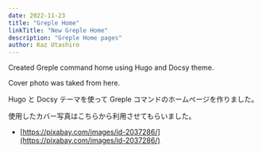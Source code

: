 ```yaml
---
date: 2022-11-23
title: "Greple Home"
linkTitle: "New Greple Home"
description: "Greple Home pages"
author: Kaz Utashiro
---
```


Created Greple command home using Hugo and Docsy theme.

Cover photo was taked from here.

Hugo と Docsy テーマを使って Greple コマンドのホームページを作りました。

使用したカバー写真はこちらから利用させてもらいました。

- [https://pixabay.com/images/id-2037286/](https://pixabay.com/images/id-2037286/)
